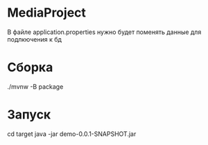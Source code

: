 # MediaProject
В файле application.properties нужно будет поменять данные для подлкючения к бд
# Сборка
./mvnw -B package
# Запуск
cd target
java -jar demo-0.0.1-SNAPSHOT.jar